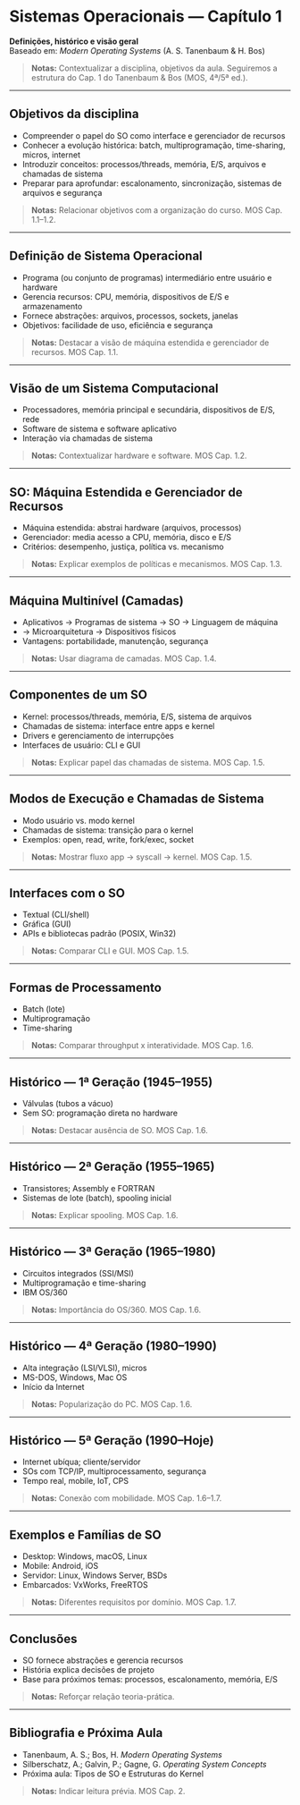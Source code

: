 # Sistemas Operacionais — Capítulo 1
**Definições, histórico e visão geral**  
Baseado em: *Modern Operating Systems* (A. S. Tanenbaum & H. Bos)  

> **Notas:** Contextualizar a disciplina, objetivos da aula. Seguiremos a estrutura do Cap. 1 do Tanenbaum & Bos (MOS, 4ª/5ª ed.).

---

## Objetivos da disciplina
- Compreender o papel do SO como interface e gerenciador de recursos
- Conhecer a evolução histórica: batch, multiprogramação, time-sharing, micros, internet
- Introduzir conceitos: processos/threads, memória, E/S, arquivos e chamadas de sistema
- Preparar para aprofundar: escalonamento, sincronização, sistemas de arquivos e segurança

> **Notas:** Relacionar objetivos com a organização do curso. MOS Cap. 1.1–1.2.

---

## Definição de Sistema Operacional
- Programa (ou conjunto de programas) intermediário entre usuário e hardware
- Gerencia recursos: CPU, memória, dispositivos de E/S e armazenamento
- Fornece abstrações: arquivos, processos, sockets, janelas
- Objetivos: facilidade de uso, eficiência e segurança

> **Notas:** Destacar a visão de máquina estendida e gerenciador de recursos. MOS Cap. 1.1.

---

## Visão de um Sistema Computacional
- Processadores, memória principal e secundária, dispositivos de E/S, rede
- Software de sistema e software aplicativo
- Interação via chamadas de sistema

> **Notas:** Contextualizar hardware e software. MOS Cap. 1.2.

---

## SO: Máquina Estendida e Gerenciador de Recursos
- Máquina estendida: abstrai hardware (arquivos, processos)
- Gerenciador: media acesso a CPU, memória, disco e E/S
- Critérios: desempenho, justiça, política vs. mecanismo

> **Notas:** Explicar exemplos de políticas e mecanismos. MOS Cap. 1.3.

---

## Máquina Multinível (Camadas)
- Aplicativos → Programas de sistema → SO → Linguagem de máquina
- → Microarquitetura → Dispositivos físicos
- Vantagens: portabilidade, manutenção, segurança

> **Notas:** Usar diagrama de camadas. MOS Cap. 1.4.

---

## Componentes de um SO
- Kernel: processos/threads, memória, E/S, sistema de arquivos
- Chamadas de sistema: interface entre apps e kernel
- Drivers e gerenciamento de interrupções
- Interfaces de usuário: CLI e GUI

> **Notas:** Explicar papel das chamadas de sistema. MOS Cap. 1.5.

---

## Modos de Execução e Chamadas de Sistema
- Modo usuário vs. modo kernel
- Chamadas de sistema: transição para o kernel
- Exemplos: open, read, write, fork/exec, socket

> **Notas:** Mostrar fluxo app → syscall → kernel. MOS Cap. 1.5.

---

## Interfaces com o SO
- Textual (CLI/shell)
- Gráfica (GUI)
- APIs e bibliotecas padrão (POSIX, Win32)

> **Notas:** Comparar CLI e GUI. MOS Cap. 1.5.

---

## Formas de Processamento
- Batch (lote)
- Multiprogramação
- Time-sharing

> **Notas:** Comparar throughput x interatividade. MOS Cap. 1.6.

---

## Histórico — 1ª Geração (1945–1955)
- Válvulas (tubos a vácuo)
- Sem SO: programação direta no hardware

> **Notas:** Destacar ausência de SO. MOS Cap. 1.6.

---

## Histórico — 2ª Geração (1955–1965)
- Transistores; Assembly e FORTRAN
- Sistemas de lote (batch), spooling inicial

> **Notas:** Explicar spooling. MOS Cap. 1.6.

---

## Histórico — 3ª Geração (1965–1980)
- Circuitos integrados (SSI/MSI)
- Multiprogramação e time-sharing
- IBM OS/360

> **Notas:** Importância do OS/360. MOS Cap. 1.6.

---

## Histórico — 4ª Geração (1980–1990)
- Alta integração (LSI/VLSI), micros
- MS-DOS, Windows, Mac OS
- Início da Internet

> **Notas:** Popularização do PC. MOS Cap. 1.6.

---

## Histórico — 5ª Geração (1990–Hoje)
- Internet ubíqua; cliente/servidor
- SOs com TCP/IP, multiprocessamento, segurança
- Tempo real, mobile, IoT, CPS

> **Notas:** Conexão com mobilidade. MOS Cap. 1.6–1.7.

---

## Exemplos e Famílias de SO
- Desktop: Windows, macOS, Linux
- Mobile: Android, iOS
- Servidor: Linux, Windows Server, BSDs
- Embarcados: VxWorks, FreeRTOS

> **Notas:** Diferentes requisitos por domínio. MOS Cap. 1.7.

---

## Conclusões
- SO fornece abstrações e gerencia recursos
- História explica decisões de projeto
- Base para próximos temas: processos, escalonamento, memória, E/S

> **Notas:** Reforçar relação teoria-prática.

---

## Bibliografia e Próxima Aula
- Tanenbaum, A. S.; Bos, H. *Modern Operating Systems*
- Silberschatz, A.; Galvin, P.; Gagne, G. *Operating System Concepts*
- Próxima aula: Tipos de SO e Estruturas do Kernel

> **Notas:** Indicar leitura prévia. MOS Cap. 2.
